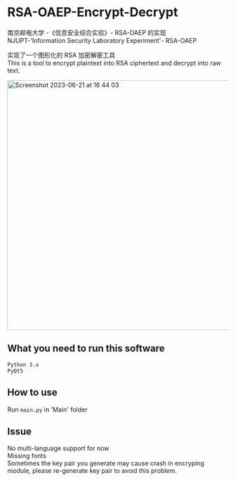 # RSA-OAEP-Encrypt-Decrypt
南京邮电大学 -《信息安全综合实验》- RSA-OAEP 的实现<br>
NJUPT-'Information Security Laboratory Experiment'- RSA-OAEP<br>

实现了一个图形化的 RSA 加密解密工具<br>
This is a tool to encrypt plaintext into RSA ciphertext and decrypt into raw text.

<img width="568" alt="Screenshot 2023-06-21 at 16 44 03" src="https://github.com/oasisisis/RSA-OAEP-Encrypt-Decrypt/assets/62041306/9327a159-7948-455e-aba8-16e1ba4496aa">



## What you need to run this software
`Python 3.x`<br>
`PyQt5`


## How to use
Run `main.py` in 'Main' folder


## Issue
No multi-language support for now<br>
Missing fonts<br>
Sometimes the key pair you generate may cause crash in encryping module, please re-generate key pair to avoid this problem.

